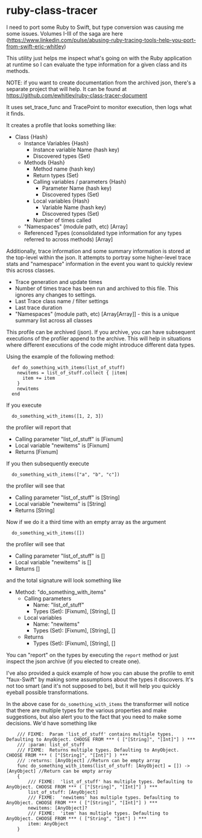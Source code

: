 # ruby-class-tracer


I need to port some Ruby to Swift, but type conversion was causing me some issues.  Volumes I-III of the saga are here (https://www.linkedin.com/pulse/abusing-ruby-tracing-tools-help-you-port-from-swift-eric-whitley)

This utility just helps me inspect what's going on with the Ruby application at runtime so I can evaluate the type information for a given class and its methods.

NOTE: if you want to create documentation from the archived json, there's a separate project that will help.  It can be found at https://github.com/ewhitley/ruby-class-tracer-document

It uses set_trace_func and TracePoint to monitor execution, then logs what it finds.

It creates a profile that looks something like:

* Class {Hash}
    * Instance Variables {Hash}
        * Instance variable Name (hash key)
        * Discovered types (Set)
    * Methods {Hash}
        * Method name (hash key)
        * Return types (Set)
        * Calling variables / parameters {Hash}
            * Parameter Name (hash key)
            * Discovered types (Set)
        * Local variables {Hash}
            * Variable Name (hash key)
            * Discovered types (Set)
        * Number of times called
    * "Namespaces" (module path, etc) [Array]
    * Referenced Types (consolidated type information for any types referred to across methods) [Array]

Additionally, trace information and some summary information is stored at the top-level within the json. It attempts to portray some higher-level trace stats and "namespace" information in the event you want to quickly review this across classes.

* Trace generation and update times
* Number of times trace has been run and archived to this file.  This ignores any changes to settings.
* Last Trace class name / filter settings
* Last trace duration
* "Namespaces" (module path, etc) [Array[Array]] - this is a unique summary list across all classes
         
This profile can be archived (json).  If you archive, you can have subsequent executions of the profiler append to the archive.  This will help in situations where different executions of the code might introduce different data types.

Using the example of the following method:

```
  def do_something_with_items(list_of_stuff)
    newitems = list_of_stuff.collect { |item|
      item += item
    }
    newitems
  end
```

If you execute

```
  do_something_with_items([1, 2, 3])
```

the profiler will report that

* Calling parameter "list_of_stuff" is [Fixnum]
* Local variable "newitems" is [Fixnum]
* Returns [Fixnum]

If you then subsequently execute

```
  do_something_with_items(["a", "b", "c"])
```

the profiler will see that

* Calling parameter "list_of_stuff" is [String]
* Local variable "newitems" is [String]
* Returns [String]

Now if we do it a third time with an empty array as the argument

```
  do_something_with_items([])
```

the profiler will see that

* Calling parameter "list_of_stuff" is []
* Local variable "newitems" is []
* Returns []

and the total signature will look something like

* Method: "do_something_with_items"
    * Calling parameters
       * Name: "list_of_stuff"
       * Types (Set): [Fixnum], [String], []
    * Local variables
       * Name: "newitems"
       * Types (Set): [Fixnum], [String], []
    * Returns
       * Types (Set): [Fixnum], [String], []

You can "report" on the types by executing the `report` method or just inspect the json archive (if you elected to create one).

I've also provided a quick example of how you can abuse the profile to emit "faux-Swift" by making some assumptions about the types it discovers.  It's not too smart (and it's not supposed to be), but it will help you quickly eyeball possible transformations.

In the above case for `do_something_with_items` the transformer will notice that there are multiple types for the various properties and make suggestions, but also alert you to the fact that you need to make some decisions.  We'd have something like

```
    /// FIXME:  Param 'list_of_stuff' contains multiple types. Defaulting to AnyObject. CHOOSE FROM *** ( ["[String]", "[Int]"] ) ***
    /// :param: list_of_stuff
    /// FIXME:  Returns multiple types. Defaulting to AnyObject. CHOOSE FROM *** ( ["[String]", "[Int]"] ) ***
    /// :returns: [AnyObject] //Return can be empty array
    func do_something_with_items(list_of_stuff: [AnyObject] = []) -> [AnyObject] //Return can be empty array
    {
        /// FIXME:  'list_of_stuff' has multiple types. Defaulting to AnyObject. CHOOSE FROM *** ( ["[String]", "[Int]"] ) ***
        list_of_stuff: [AnyObject]
        /// FIXME:  'newitems' has multiple types. Defaulting to AnyObject. CHOOSE FROM *** ( ["[String]", "[Int]"] ) ***
        newitems: [AnyObject]?
        /// FIXME:  'item' has multiple types. Defaulting to AnyObject. CHOOSE FROM *** ( ["String", "Int"] ) ***
        item: AnyObject
    }
```




